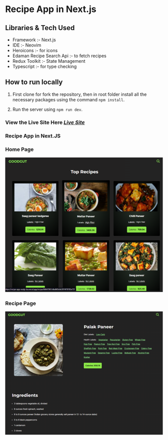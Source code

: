 # Recipe App in Next.js

## Libraries & Tech Used

- Framework :- Next.js
- IDE :- Neovim
- Heroicons :- for icons
- Edaman Recipe Search Api :- to fetch recipes
- Redux Toolkit :- State Management
- Typescript :- for type checking

## How to run locally

1. First clone for fork the repository, then in root folder install all the necessary packages using the command `npm install`.

2. Run the server using `npm run dev`.

### View the Live Site Here <ins>_[Live Site](https://recipe-app-nextjs-tsx.vercel.app/)_</ins>

### Recipe App in Next.JS 

### Home Page

![Recipe Home Page](./public/home-page.png)

### Recipe Page

![Recipe Page](./public/recipe-page.png)
